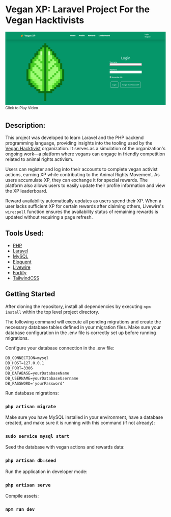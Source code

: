 # Vegan XP: Laravel Project For the Vegan Hacktivists

[![Video Screenshot](/public/vegan-xp-screenshot.png)](https://clipchamp.com/watch/JzkVygBD7ho)<sup>Click to Play Video</sup>


## Description: 

This project was developed to learn Laravel and the PHP backend programming language, providing insights into the tooling used by the [Vegan Hacktivist](https://veganhacktivists.org/) organization. It serves as a simulation of the organization's ongoing work—a platform where vegans can engage in friendly competition related to animal rights activism.

Users can register and log into their accounts to complete vegan activist actions, earning XP while contributing to the Animal Rights Movement. As users accumulate XP, they can exchange it for special rewards. The platform also allows users to easily update their profile information and view the XP leaderboard.

Reward availability automatically updates as users spend their XP. When a user lacks sufficient XP for certain rewards after claiming others, Livewire's `wire:poll` function ensures the availability status of remaining rewards is updated without requiring a page refresh.

## Tools Used: 

* [PHP](https://www.php.net/)
* [Laravel](https://laravel.com/)
* [MySQL](https://www.mysql.com/)
* [Eloquent](https://laravel.com/docs/10.x/eloquent)
* [Livewire](https://laravel-livewire.com/)
* [Fortify](https://laravel.com/docs/10.x/fortify)
* [TailwindCSS](https://tailwindcss.com/docs/installation)

## Getting Started
After cloning the repository, install all dependencies by executing `npm install` within the top level project directory. 

The following command will execute all pending migrations and create the necessary database tables defined in your migration files. Make sure your database configuration in the .env file is correctly set up before running migrations.

Configure your database connection in the .env file:

```
DB_CONNECTION=mysql
DB_HOST=127.0.0.1
DB_PORT=3306
DB_DATABASE=yourDatabaseName
DB_USERNAME=yourDatabaseUsername
DB_PASSWORD='yourPassword'
```

Run database migrations:

### `php artisan migrate`

Make sure you have MySQL installed in your environment, have a database created, and make sure it is running with this command (if not already):

### `sudo service mysql start`

Seed the database with vegan actions and rewards data: 

### `php artisan db:seed`

Run the application in developer mode:

### `php artisan serve`

Compile assets:

### `npm run dev`

